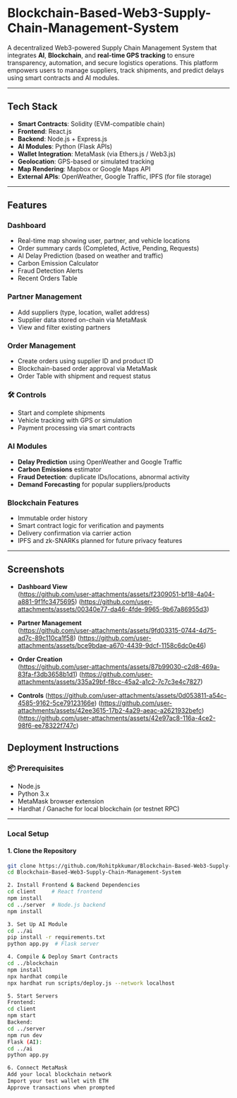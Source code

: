 # Blockchain-Based-Web3-Supply-Chain-Management-System

A decentralized Web3-powered Supply Chain Management System that integrates **AI**, **Blockchain**, and **real-time GPS tracking** to ensure transparency, automation, and secure logistics operations. This platform empowers users to manage suppliers, track shipments, and predict delays using smart contracts and AI modules.

---

## Tech Stack

- **Smart Contracts**: Solidity (EVM-compatible chain)
- **Frontend**: React.js  
- **Backend**: Node.js + Express.js  
- **AI Modules**: Python (Flask APIs)  
- **Wallet Integration**: MetaMask (via Ethers.js / Web3.js)  
- **Geolocation**: GPS-based or simulated tracking  
- **Map Rendering**: Mapbox or Google Maps API  
- **External APIs**: OpenWeather, Google Traffic, IPFS (for file storage)

---

## Features

### Dashboard
- Real-time map showing user, partner, and vehicle locations
- Order summary cards (Completed, Active, Pending, Requests)
- AI Delay Prediction (based on weather and traffic)
- Carbon Emission Calculator
- Fraud Detection Alerts
- Recent Orders Table

### Partner Management
- Add suppliers (type, location, wallet address)
- Supplier data stored on-chain via MetaMask
- View and filter existing partners

### Order Management
- Create orders using supplier ID and product ID
- Blockchain-based order approval via MetaMask
- Order Table with shipment and request status

### 🛠️ Controls
- Start and complete shipments
- Vehicle tracking with GPS or simulation
- Payment processing via smart contracts

### AI Modules
- **Delay Prediction** using OpenWeather and Google Traffic
- **Carbon Emissions** estimator
- **Fraud Detection**: duplicate IDs/locations, abnormal activity
- **Demand Forecasting** for popular suppliers/products

### Blockchain Features
- Immutable order history
- Smart contract logic for verification and payments
- Delivery confirmation via carrier action
- IPFS and zk-SNARKs planned for future privacy features

---

## Screenshots

- **Dashboard View**  
(https://github.com/user-attachments/assets/f2309051-bf18-4a04-a881-9f1fc3475695)
(https://github.com/user-attachments/assets/00340e77-da46-4fde-9965-9b67a86955d3)


- **Partner Management**  
(https://github.com/user-attachments/assets/9fd03315-0744-4d75-ad7c-89c110ca1f58)
(https://github.com/user-attachments/assets/bce9bdae-a670-4439-9dcf-1158c6dc0e46)


- **Order Creation**  
(https://github.com/user-attachments/assets/87b99030-c2d8-469a-83fa-f3db3658b1d1)
(https://github.com/user-attachments/assets/335a29bf-f8cc-45a2-a1c2-7c7c3e4c7827)


- **Controls**
(https://github.com/user-attachments/assets/0d053811-a54c-4585-9162-5ce79123166e)
(https://github.com/user-attachments/assets/42ee3615-17b2-4a29-aeac-a2621932befc)
(https://github.com/user-attachments/assets/42e97ac8-116a-4ce2-98f6-ee78322f747c)



## Deployment Instructions

### 📦 Prerequisites

- Node.js
- Python 3.x
- MetaMask browser extension
- Hardhat / Ganache for local blockchain (or testnet RPC)

---

### Local Setup

#### 1. Clone the Repository
```bash
git clone https://github.com/Rohitpkkumar/Blockchain-Based-Web3-Supply-Chain-Management-System.git
cd Blockchain-Based-Web3-Supply-Chain-Management-System

2. Install Frontend & Backend Dependencies
cd client     # React frontend
npm install
cd ../server  # Node.js backend
npm install

3. Set Up AI Module
cd ../ai
pip install -r requirements.txt
python app.py  # Flask server

4. Compile & Deploy Smart Contracts
cd ../blockchain
npm install
npx hardhat compile
npx hardhat run scripts/deploy.js --network localhost

5. Start Servers
Frontend:
cd client
npm start
Backend:
cd ../server
npm run dev
Flask (AI):
cd ../ai
python app.py

6. Connect MetaMask
Add your local blockchain network
Import your test wallet with ETH
Approve transactions when prompted
